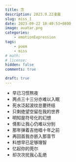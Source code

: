 ```yaml
---
title: 念
description: 2023.9.22凌晨
slug: miss_1
date: 2023-09-22 10:40:53+0800
image: avatar.png
categories:
    - emotionExpression
tags:
    - poem
    - miss
# math: 
# license: 
hidden: false
comments: true

draft: true
---
```


- 早已习惯熬夜
- 两点三十三分亦难以入眠
- 死水泛起波纹总要终结
- 只剩绝望空留在我的世界
- 明知是符号化的幻想
- 倩影让我心仍难以分别
- 那年弹着吉他唱十年之前
- 再回首我亦嵌入那音节
- 料想早已足够理智
- 忆起你的莞尔
- 却次次扰我心乱绝
